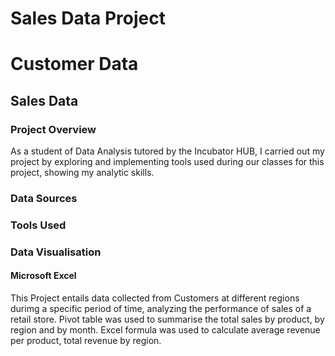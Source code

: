 # Sales Data Project

# Customer Data


## Sales Data

### Project Overview

As a student of Data Analysis tutored by the Incubator HUB, I carried out my project by exploring and implementing tools used during our classes for this project, showing my analytic skills.

### Data Sources 

### Tools Used

### Data Visualisation 

#### Microsoft Excel
This Project entails data collected from Customers at different regions durimg a specific period of time, analyzing the performance of sales of a retail store. Pivot table was used to summarise the total sales by product, by region and by month. Excel formula was used to calculate average revenue per product, total revenue by region.


